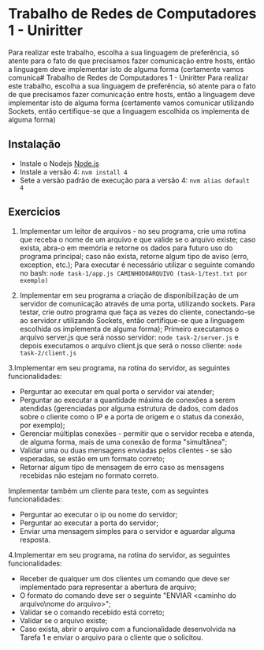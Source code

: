 # Trabalho de Redes de Computadores 1 - Uniritter
Para realizar este trabalho, escolha a sua linguagem de preferência, só atente para o fato de que precisamos fazer comunicação entre hosts, então a linguagem deve implementar isto de alguma forma (certamente vamos comunica# Trabalho de Redes de Computadores 1 - Uniritter
Para realizar este trabalho, escolha a sua linguagem de preferência, só atente para o fato de que precisamos fazer comunicação entre hosts, então a linguagem deve implementar isto de alguma forma (certamente vamos comunicar utilizando Sockets, então certifique-se que a linguagem escolhida os implementa de alguma forma)

## Instalação
+ Instale o Nodejs [Node.js](http://nodejs.org/ "Node.js")
+ Instale a versão 4: `nvm install 4` 
+ Sete a versão padrão de execução para a versão 4: `nvm alias default 4`

## Exercicios
1. Implementar um leitor de arquivos - no seu programa, crie uma rotina que receba o nome de um arquivo e que valide se o arquivo existe; caso exista, abra-o em memória e retorne os dados para futuro uso do programa principal; caso não exista, retorne algum tipo de aviso (erro, exception, etc.);
Para executar é necessário utilizar o seguinte comando no bash: `node task-1/app.js CAMINHODOARQUIVO (task-1/test.txt por exemplo)`

2. Implementar em seu programa a criação de disponibilização de um servidor de comunicação através de uma porta, utilizando sockets. Para testar, crie outro programa que faça as vezes do cliente, conectando-se ao servidor.r utilizando Sockets, então certifique-se que a linguagem escolhida os implementa de alguma forma);
Primeiro executamos o arquivo server.js que será nosso servidor: `node task-2/server.js` e depois executamos o arquivo client.js que será o nosso cliente: `node task-2/client.js`

3.Implementar em seu programa, na rotina do servidor, as seguintes funcionalidades:
- Perguntar ao executar em qual porta o servidor vai atender;
- Perguntar ao executar a quantidade máxima de conexões a serem atendidas (gerenciadas por alguma estrutura de dados, com dados sobre o cliente como o IP e a porta de origem e o status da conexão, por exemplo);
- Gerenciar múltiplas conexões - permitir que o servidor receba e atenda, de alguma forma, mais de uma conexão de forma "simultânea";
- Validar uma ou duas mensagens enviadas pelos clientes - se são esperadas, se estão em um formato correto;
- Retornar algum tipo de mensagem de erro caso as mensagens recebidas não estejam no formato correto.

Implementar também um cliente para teste, com as seguintes funcionalidades:
- Perguntar ao executar o ip ou nome do servidor;
- Perguntar ao executar a porta do servidor;
- Enviar uma mensagem simples para o servidor e aguardar alguma resposta.

4.Implementar em seu programa, na rotina do servidor, as seguintes funcionalidades:
- Receber de qualquer um dos clientes um comando que deve ser implementado para representar a abertura de arquivo;
- O formato do comando deve ser o seguinte "ENVIAR <caminho do arquivo\nome do arquivo>";
- Validar se o comando recebido está correto;
- Validar se o arquivo existe;
- Caso exista, abrir o arquivo com a funcionalidade desenvolvida na Tarefa 1 e enviar o arquivo para o cliente que o solicitou.